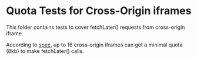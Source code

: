 # Quota Tests for Cross-Origin iframes

This folder contains tests to cover fetchLater() requests from cross-origin
iframe.

According to [spec], up to 16 cross-origin iframes can get a minimal quota (8kb)
to make fetchLater() calls.

[spec]: https://whatpr.org/fetch/1647.html#available-deferred-fetch-quota
